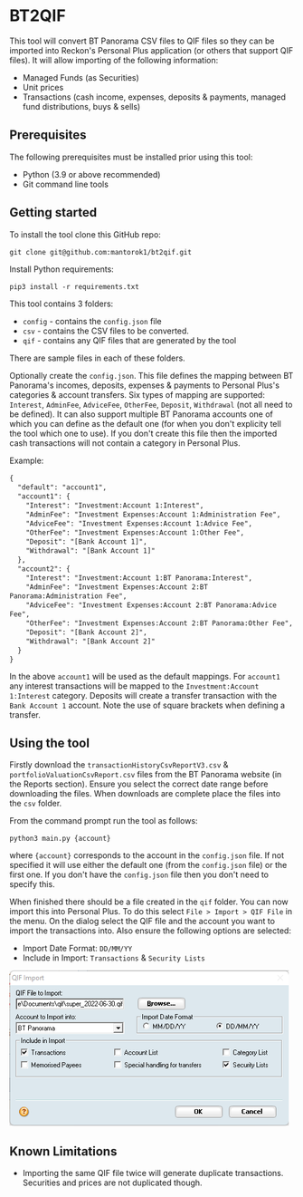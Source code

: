 # BT2QIF
This tool will convert BT Panorama CSV files to QIF files so they can be imported into Reckon's Personal Plus application (or others that support QIF files). It will allow importing of the following information:
* Managed Funds (as Securities)
* Unit prices
* Transactions (cash income, expenses, deposits & payments, managed fund distributions, buys & sells)

## Prerequisites
The following prerequisites must be installed prior using this tool:
* Python (3.9 or above recommended)
* Git command line tools


## Getting started

To install the tool clone this GitHub repo:
```
git clone git@github.com:mantorok1/bt2qif.git
```

Install Python requirements:
```
pip3 install -r requirements.txt
```

This tool contains 3 folders:
* `config` - contains the `config.json` file
* `csv` - contains the CSV files to be converted.
* `qif` - contains any QIF files that are generated by the tool

There are sample files in each of these folders.

Optionally create the `config.json`. This file defines the mapping between BT Panorama's incomes, deposits, expenses & payments to Personal Plus's categories & account transfers. Six types of mapping are supported: `Interest`, `AdminFee`, `AdviceFee`, `OtherFee`, `Deposit`, `Withdrawal` (not all need to be defined).
It can also support multiple BT Panorama accounts one of which you can define as the default one (for when you don't explicity tell the tool which one to use). If you don't create this file then the imported cash transactions will not contain a category in Personal Plus.

Example:
```
{
  "default": "account1",
  "account1": {
    "Interest": "Investment:Account 1:Interest",
    "AdminFee": "Investment Expenses:Account 1:Administration Fee",
    "AdviceFee": "Investment Expenses:Account 1:Advice Fee",
    "OtherFee": "Investment Expenses:Account 1:Other Fee",
    "Deposit": "[Bank Account 1]",
    "Withdrawal": "[Bank Account 1]"
  },
  "account2": {
    "Interest": "Investment:Account 1:BT Panorama:Interest",
    "AdminFee": "Investment Expenses:Account 2:BT Panorama:Administration Fee",
    "AdviceFee": "Investment Expenses:Account 2:BT Panorama:Advice Fee",
    "OtherFee": "Investment Expenses:Account 2:BT Panorama:Other Fee",
    "Deposit": "[Bank Account 2]",
    "Withdrawal": "[Bank Account 2]"
  }
}
```
In the above `account1` will be used as the default mappings. For `account1` any interest transactions will be mapped to the `Investment:Account 1:Interest` category. Deposits will create a transfer transaction with the `Bank Account 1` account. Note the use of square brackets when defining a transfer.


## Using the tool

Firstly download the `transactionHistoryCsvReportV3.csv` & `portfolioValuationCsvReport.csv` files from the BT Panorama website (in the Reports section). Ensure you select the correct date range before downloading the files. When downloads are complete place the files into the `csv` folder.

From the command prompt run the tool as follows:
```
python3 main.py {account}
```
where `{account}` corresponds to the account in the `config.json` file. If not specified it will use either the default one (from the `config.json` file) or the first one. If you don't have the `config.json` file then you don't need to specify this.

When finished there should be a file created in the `qif` folder. You can now import this into Personal Plus. To do this select `File > Import > QIF File` in the menu. On the dialog select the QIF file and the account you want to import the transactions into.  Also ensure the following options are selected:
* Import Date Format: `DD/MM/YY`
* Include in Import: `Transactions` & `Security Lists`

![Personal Plus QIF Import Dialog Box](./DialogBox.png)




## Known Limitations
* Importing the same QIF file twice will generate duplicate transactions. Securities and prices are not duplicated though.